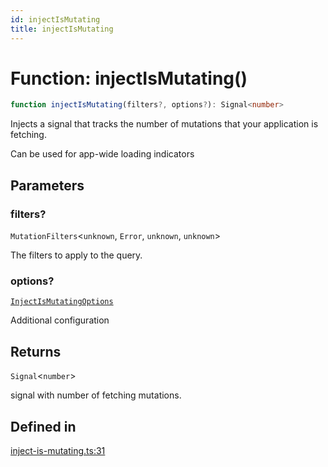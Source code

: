 ```yaml
---
id: injectIsMutating
title: injectIsMutating
---
```


# Function: injectIsMutating()

```ts
function injectIsMutating(filters?, options?): Signal<number>
```

Injects a signal that tracks the number of mutations that your application is fetching.

Can be used for app-wide loading indicators

## Parameters

### filters?

`MutationFilters`\<`unknown`, `Error`, `unknown`, `unknown`\>

The filters to apply to the query.

### options?

[`InjectIsMutatingOptions`](../../interfaces/injectismutatingoptions.md)

Additional configuration

## Returns

`Signal`\<`number`\>

signal with number of fetching mutations.

## Defined in

[inject-is-mutating.ts:31](https://github.com/TanStack/query/blob/main/packages/angular-query-experimental/src/inject-is-mutating.ts#L31)
